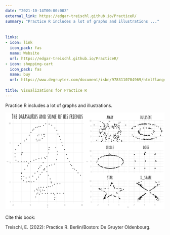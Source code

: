```yaml
---
date: "2021-10-14T00:00:00Z"
external_link: https://edgar-treischl.github.io/PracticeR/
summary: "Practice R includes a lot of graphs and illustrations ..."


links:
- icon: link
  icon_pack: fas
  name: Website
  url: https://edgar-treischl.github.io/PracticeR/
- icon: shopping-cart
  icon_pack: fas
  name: buy
  url: https://www.degruyter.com/document/isbn/9783110704969/html?lang=de

title: Visualizations for Practice R
---
```


Practice R includes a lot of graphs and illustrations.

![Datasaurus](featured2.png)


Cite this book:

Treischl, E. (2022): Practice R. Berlin/Boston: De Gruyter Oldenbourg.

